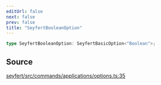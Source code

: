 ```yaml
---
editUrl: false
next: false
prev: false
title: "SeyfertBooleanOption"
---
```


```ts
type SeyfertBooleanOption: SeyfertBasicOption<"Boolean">;
```

## Source

[seyfert/src/commands/applications/options.ts:35](https://github.com/potoland/potocuit/blob/c4fb0c1/src/commands/applications/options.ts#L35)
